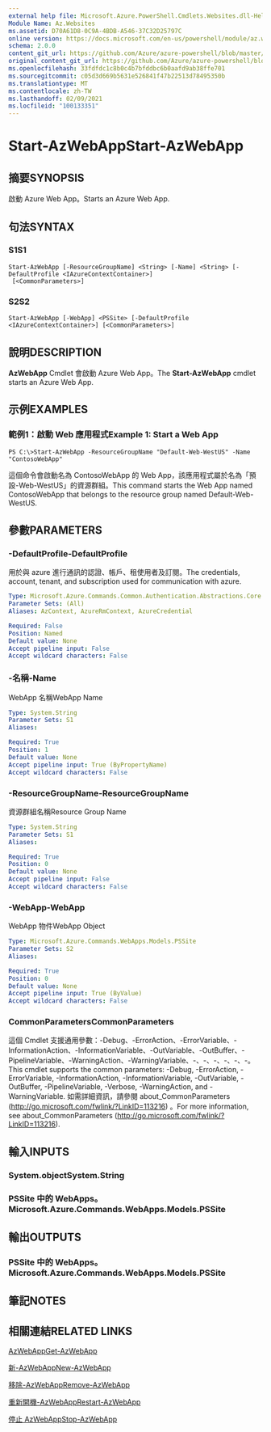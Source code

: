 ```yaml
---
external help file: Microsoft.Azure.PowerShell.Cmdlets.Websites.dll-Help.xml
Module Name: Az.Websites
ms.assetid: D70A61D8-0C9A-4BDB-A546-37C32D25797C
online version: https://docs.microsoft.com/en-us/powershell/module/az.websites/start-azwebapp
schema: 2.0.0
content_git_url: https://github.com/Azure/azure-powershell/blob/master/src/Websites/Websites/help/Start-AzWebApp.md
original_content_git_url: https://github.com/Azure/azure-powershell/blob/master/src/Websites/Websites/help/Start-AzWebApp.md
ms.openlocfilehash: 33fdfdc1c8b0c4b7bfddbc6b0aafd9ab38ffe701
ms.sourcegitcommit: c05d3d669b5631e526841f47b22513d78495350b
ms.translationtype: MT
ms.contentlocale: zh-TW
ms.lasthandoff: 02/09/2021
ms.locfileid: "100133351"
---
```

# <span data-ttu-id="52a90-101">Start-AzWebApp</span><span class="sxs-lookup"><span data-stu-id="52a90-101">Start-AzWebApp</span></span>

## <span data-ttu-id="52a90-102">摘要</span><span class="sxs-lookup"><span data-stu-id="52a90-102">SYNOPSIS</span></span>
<span data-ttu-id="52a90-103">啟動 Azure Web App。</span><span class="sxs-lookup"><span data-stu-id="52a90-103">Starts an Azure Web App.</span></span>

## <span data-ttu-id="52a90-104">句法</span><span class="sxs-lookup"><span data-stu-id="52a90-104">SYNTAX</span></span>

### <span data-ttu-id="52a90-105">S1</span><span class="sxs-lookup"><span data-stu-id="52a90-105">S1</span></span>
```
Start-AzWebApp [-ResourceGroupName] <String> [-Name] <String> [-DefaultProfile <IAzureContextContainer>]
 [<CommonParameters>]
```

### <span data-ttu-id="52a90-106">S2</span><span class="sxs-lookup"><span data-stu-id="52a90-106">S2</span></span>
```
Start-AzWebApp [-WebApp] <PSSite> [-DefaultProfile <IAzureContextContainer>] [<CommonParameters>]
```

## <span data-ttu-id="52a90-107">說明</span><span class="sxs-lookup"><span data-stu-id="52a90-107">DESCRIPTION</span></span>
<span data-ttu-id="52a90-108">**AzWebApp** Cmdlet 會啟動 Azure Web App。</span><span class="sxs-lookup"><span data-stu-id="52a90-108">The **Start-AzWebApp** cmdlet starts an Azure Web App.</span></span>

## <span data-ttu-id="52a90-109">示例</span><span class="sxs-lookup"><span data-stu-id="52a90-109">EXAMPLES</span></span>

### <span data-ttu-id="52a90-110">範例1：啟動 Web 應用程式</span><span class="sxs-lookup"><span data-stu-id="52a90-110">Example 1: Start a Web App</span></span>
```
PS C:\>Start-AzWebApp -ResourceGroupName "Default-Web-WestUS" -Name "ContosoWebApp"
```

<span data-ttu-id="52a90-111">這個命令會啟動名為 ContosoWebApp 的 Web App，該應用程式屬於名為「預設-Web-WestUS」的資源群組。</span><span class="sxs-lookup"><span data-stu-id="52a90-111">This command starts the Web App named ContosoWebApp that belongs to the resource group named Default-Web-WestUS.</span></span>

## <span data-ttu-id="52a90-112">參數</span><span class="sxs-lookup"><span data-stu-id="52a90-112">PARAMETERS</span></span>

### <span data-ttu-id="52a90-113">-DefaultProfile</span><span class="sxs-lookup"><span data-stu-id="52a90-113">-DefaultProfile</span></span>
<span data-ttu-id="52a90-114">用於與 azure 進行通訊的認證、帳戶、租使用者及訂閱。</span><span class="sxs-lookup"><span data-stu-id="52a90-114">The credentials, account, tenant, and subscription used for communication with azure.</span></span>

```yaml
Type: Microsoft.Azure.Commands.Common.Authentication.Abstractions.Core.IAzureContextContainer
Parameter Sets: (All)
Aliases: AzContext, AzureRmContext, AzureCredential

Required: False
Position: Named
Default value: None
Accept pipeline input: False
Accept wildcard characters: False
```

### <span data-ttu-id="52a90-115">-名稱</span><span class="sxs-lookup"><span data-stu-id="52a90-115">-Name</span></span>
<span data-ttu-id="52a90-116">WebApp 名稱</span><span class="sxs-lookup"><span data-stu-id="52a90-116">WebApp Name</span></span>

```yaml
Type: System.String
Parameter Sets: S1
Aliases:

Required: True
Position: 1
Default value: None
Accept pipeline input: True (ByPropertyName)
Accept wildcard characters: False
```

### <span data-ttu-id="52a90-117">-ResourceGroupName</span><span class="sxs-lookup"><span data-stu-id="52a90-117">-ResourceGroupName</span></span>
<span data-ttu-id="52a90-118">資源群組名稱</span><span class="sxs-lookup"><span data-stu-id="52a90-118">Resource Group Name</span></span>

```yaml
Type: System.String
Parameter Sets: S1
Aliases:

Required: True
Position: 0
Default value: None
Accept pipeline input: False
Accept wildcard characters: False
```

### <span data-ttu-id="52a90-119">-WebApp</span><span class="sxs-lookup"><span data-stu-id="52a90-119">-WebApp</span></span>
<span data-ttu-id="52a90-120">WebApp 物件</span><span class="sxs-lookup"><span data-stu-id="52a90-120">WebApp Object</span></span>

```yaml
Type: Microsoft.Azure.Commands.WebApps.Models.PSSite
Parameter Sets: S2
Aliases:

Required: True
Position: 0
Default value: None
Accept pipeline input: True (ByValue)
Accept wildcard characters: False
```

### <span data-ttu-id="52a90-121">CommonParameters</span><span class="sxs-lookup"><span data-stu-id="52a90-121">CommonParameters</span></span>
<span data-ttu-id="52a90-122">這個 Cmdlet 支援通用參數：-Debug、-ErrorAction、-ErrorVariable、-InformationAction、-InformationVariable、-OutVariable、-OutBuffer、-PipelineVariable、-WarningAction、-WarningVariable、-、-、-、-、-、-。</span><span class="sxs-lookup"><span data-stu-id="52a90-122">This cmdlet supports the common parameters: -Debug, -ErrorAction, -ErrorVariable, -InformationAction, -InformationVariable, -OutVariable, -OutBuffer, -PipelineVariable, -Verbose, -WarningAction, and -WarningVariable.</span></span> <span data-ttu-id="52a90-123">如需詳細資訊，請參閱 about_CommonParameters (http://go.microsoft.com/fwlink/?LinkID=113216) 。</span><span class="sxs-lookup"><span data-stu-id="52a90-123">For more information, see about_CommonParameters (http://go.microsoft.com/fwlink/?LinkID=113216).</span></span>

## <span data-ttu-id="52a90-124">輸入</span><span class="sxs-lookup"><span data-stu-id="52a90-124">INPUTS</span></span>

### <span data-ttu-id="52a90-125">System.object</span><span class="sxs-lookup"><span data-stu-id="52a90-125">System.String</span></span>

### <span data-ttu-id="52a90-126">PSSite 中的 WebApps。</span><span class="sxs-lookup"><span data-stu-id="52a90-126">Microsoft.Azure.Commands.WebApps.Models.PSSite</span></span>

## <span data-ttu-id="52a90-127">輸出</span><span class="sxs-lookup"><span data-stu-id="52a90-127">OUTPUTS</span></span>

### <span data-ttu-id="52a90-128">PSSite 中的 WebApps。</span><span class="sxs-lookup"><span data-stu-id="52a90-128">Microsoft.Azure.Commands.WebApps.Models.PSSite</span></span>

## <span data-ttu-id="52a90-129">筆記</span><span class="sxs-lookup"><span data-stu-id="52a90-129">NOTES</span></span>

## <span data-ttu-id="52a90-130">相關連結</span><span class="sxs-lookup"><span data-stu-id="52a90-130">RELATED LINKS</span></span>

[<span data-ttu-id="52a90-131">AzWebApp</span><span class="sxs-lookup"><span data-stu-id="52a90-131">Get-AzWebApp</span></span>](./Get-AzWebApp.md)

[<span data-ttu-id="52a90-132">新-AzWebApp</span><span class="sxs-lookup"><span data-stu-id="52a90-132">New-AzWebApp</span></span>](./New-AzWebApp.md)

[<span data-ttu-id="52a90-133">移除-AzWebApp</span><span class="sxs-lookup"><span data-stu-id="52a90-133">Remove-AzWebApp</span></span>](./Remove-AzWebApp.md)

[<span data-ttu-id="52a90-134">重新開機-AzWebApp</span><span class="sxs-lookup"><span data-stu-id="52a90-134">Restart-AzWebApp</span></span>](./Restart-AzWebApp.md)

[<span data-ttu-id="52a90-135">停止 AzWebApp</span><span class="sxs-lookup"><span data-stu-id="52a90-135">Stop-AzWebApp</span></span>](./Stop-AzWebApp.md)


